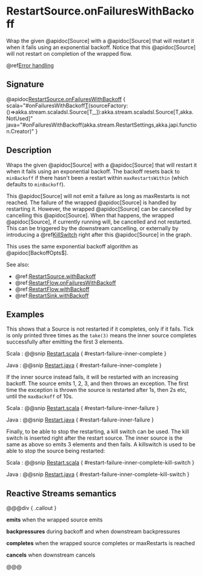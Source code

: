 # RestartSource.onFailuresWithBackoff

Wrap the given @apidoc[Source] with a @apidoc[Source] that will restart it when it fails using an exponential backoff. Notice that this @apidoc[Source] will not restart on completion of the wrapped flow.

@ref[Error handling](../index.md#error-handling)

## Signature

@apidoc[RestartSource.onFailuresWithBackoff](RestartSource$) { scala="#onFailuresWithBackoff[T](settings:akka.stream.RestartSettings)(sourceFactory:()=&gt;akka.stream.scaladsl.Source[T,_]):akka.stream.scaladsl.Source[T,akka.NotUsed]" java="#onFailuresWithBackoff(akka.stream.RestartSettings,akka.japi.function.Creator)" }

## Description

Wraps the given @apidoc[Source] with a @apidoc[Source] that will restart it when it fails using an exponential backoff.
The backoff resets back to `minBackoff` if there hasn't been a restart within `maxRestartsWithin`  (which defaults to `minBackoff`).
 
This @apidoc[Source] will not emit a failure as long as maxRestarts is not reached.
The failure of the wrapped @apidoc[Source] is handled by restarting it.
However, the wrapped @apidoc[Source] can be cancelled by cancelling this @apidoc[Source].
When that happens, the wrapped @apidoc[Source], if currently running will, be cancelled and not restarted.
This can be triggered by the downstream cancelling, or externally by introducing a @ref[KillSwitch](../../stream-dynamic.md#controlling-stream-completion-with-killswitch) right after this @apidoc[Source] in the graph.

This uses the same exponential backoff algorithm as @apidoc[BackoffOpts$].

See also: 
 
* @ref:[RestartSource.withBackoff](../RestartSource/withBackoff.md)
* @ref:[RestartFlow.onFailuresWithBackoff](../RestartFlow/onFailuresWithBackoff.md)
* @ref:[RestartFlow.withBackoff](../RestartFlow/withBackoff.md)
* @ref:[RestartSink.withBackoff](../RestartSink/withBackoff.md)

## Examples

This shows that a Source is not restarted if it completes, only if it fails. Tick is only printed
three times as the `take(3)` means the inner source completes successfully after emitting the first 3 elements.

Scala
:  @@snip [Restart.scala](/akka-docs/src/test/scala/docs/stream/operators/source/Restart.scala) { #restart-failure-inner-complete }

Java
:  @@snip [Restart.java](/akka-docs/src/test/java/jdocs/stream/operators/source/Restart.java) { #restart-failure-inner-complete }

If the inner source instead fails, it will be restarted with an increasing backoff. The source emits 1, 2, 3, and then throws an exception.
The first time the exception is thrown the source is restarted after 1s, then 2s etc, until the `maxBackoff` of 10s.

Scala
:  @@snip [Restart.scala](/akka-docs/src/test/scala/docs/stream/operators/source/Restart.scala) { #restart-failure-inner-failure }

Java
:  @@snip [Restart.java](/akka-docs/src/test/java/jdocs/stream/operators/source/Restart.java) { #restart-failure-inner-failure }

Finally, to be able to stop the restarting, a kill switch can be used. The kill switch is inserted right after the restart
source. The inner source is the same as above so emits 3 elements and then fails. A killswitch is used to be able to stop the source
being restarted: 

Scala
:  @@snip [Restart.scala](/akka-docs/src/test/scala/docs/stream/operators/source/Restart.scala) { #restart-failure-inner-complete-kill-switch }

Java
:  @@snip [Restart.java](/akka-docs/src/test/java/jdocs/stream/operators/source/Restart.java) { #restart-failure-inner-complete-kill-switch }

## Reactive Streams semantics

@@@div { .callout }

**emits** when the wrapped source emits

**backpressures** during backoff and when downstream backpressures

**completes** when the wrapped source completes or maxRestarts is reached

**cancels** when downstream cancels

@@@
